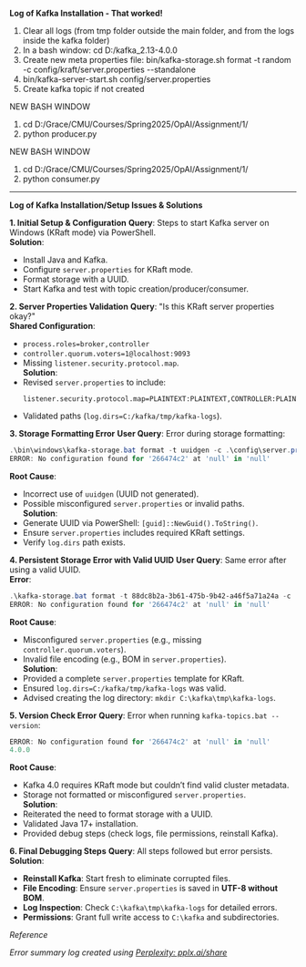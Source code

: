 **Log of Kafka Installation - That worked!**
1. Clear all logs (from tmp folder outside the main folder, and from the logs inside the kafka folder) 
2. In a bash window: cd D:/kafka_2.13-4.0.0
3. Create new meta properties file: bin/kafka-storage.sh format -t random -c config/kraft/server.properties --standalone
4. bin/kafka-server-start.sh config/server.properties
5. Create kafka topic if not created

NEW BASH WINDOW
1. cd D:/Grace/CMU/Courses/Spring2025/OpAI/Assignment/1/
2. python producer.py

NEW BASH WINDOW
1. cd D:/Grace/CMU/Courses/Spring2025/OpAI/Assignment/1/
2. python consumer.py


------------------------------------------------------------------------------------------------------------------------------------------------------

**Log of Kafka Installation/Setup Issues & Solutions**

**1. Initial Setup & Configuration**
**Query**: Steps to start Kafka server on Windows (KRaft mode) via PowerShell.   
**Solution**:  
- Install Java and Kafka.  
- Configure `server.properties` for KRaft mode.  
- Format storage with a UUID.  
- Start Kafka and test with topic creation/producer/consumer.  


**2. Server Properties Validation**
**Query**: "Is this KRaft server properties okay?"  
**Shared Configuration**:  
- `process.roles=broker,controller`  
- `controller.quorum.voters=1@localhost:9093`  
- Missing `listener.security.protocol.map`.  
**Solution**:  
- Revised `server.properties` to include:  
  ```properties
  listener.security.protocol.map=PLAINTEXT:PLAINTEXT,CONTROLLER:PLAINTEXT
  ```
- Validated paths (`log.dirs=C:/kafka/tmp/kafka-logs`).  


**3. Storage Formatting Error**
**User Query**: Error during storage formatting:  
```powershell
.\bin\windows\kafka-storage.bat format -t uuidgen -c .\config\server.properties
ERROR: No configuration found for '266474c2' at 'null' in 'null'
```
**Root Cause**:  
- Incorrect use of `uuidgen` (UUID not generated).  
- Possible misconfigured `server.properties` or invalid paths.  
**Solution**:  
- Generate UUID via PowerShell: `[guid]::NewGuid().ToString()`.  
- Ensure `server.properties` includes required KRaft settings.  
- Verify `log.dirs` path exists.  


**4. Persistent Storage Error with Valid UUID**
**User Query**: Same error after using a valid UUID.  
**Error**:  
```powershell
.\kafka-storage.bat format -t 88dc8b2a-3b61-475b-9b42-a46f5a71a24a -c .\config\server.properties
ERROR: No configuration found for '266474c2' at 'null' in 'null'
```
**Root Cause**:  
- Misconfigured `server.properties` (e.g., missing `controller.quorum.voters`).  
- Invalid file encoding (e.g., BOM in `server.properties`).  
**Solution**:  
- Provided a complete `server.properties` template for KRaft.  
- Ensured `log.dirs=C:/kafka/tmp/kafka-logs` was valid.  
- Advised creating the log directory: `mkdir C:\kafka\tmp\kafka-logs`.  


**5. Version Check Error**
**Query**: Error when running `kafka-topics.bat --version`:  
```powershell
ERROR: No configuration found for '266474c2' at 'null' in 'null'
4.0.0
```
**Root Cause**:  
- Kafka 4.0 requires KRaft mode but couldn’t find valid cluster metadata.  
- Storage not formatted or misconfigured `server.properties`.  
**Solution**:  
- Reiterated the need to format storage with a UUID.  
- Validated Java 17+ installation.  
- Provided debug steps (check logs, file permissions, reinstall Kafka).  


**6. Final Debugging Steps**
**Query**: All steps followed but error persists.  
**Solution**:  
- **Reinstall Kafka**: Start fresh to eliminate corrupted files.  
- **File Encoding**: Ensure `server.properties` is saved in **UTF-8 without BOM**.  
- **Log Inspection**: Check `C:\kafka\tmp\kafka-logs` for detailed errors.  
- **Permissions**: Grant full write access to `C:\kafka` and subdirectories.  


_Reference_

_Error summary log created using [Perplexity: pplx.ai/share](https://www.perplexity.ai/search/give-me-steps-to-start-my-kafk-lEo3enZZSout2R45kLsL2A)_
